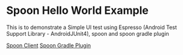 # Spoon Hello World Example

This is to demonstrate a Simple UI test using Espresso (Android Test Support Library - AndroidJUnit4),
spoon and spoon gradle plugin

[Spoon Client](https://github.com/square/spoon)
[Spoon Gradle Plugin](https://github.com/stanfy/spoon-gradle-plugin)